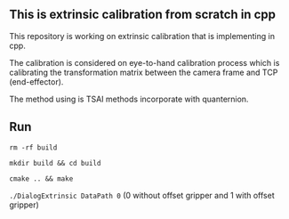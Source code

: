 ## This is extrinsic calibration from scratch in cpp

This repository is working on extrinsic calibration that is implementing in cpp.

The calibration is considered on eye-to-hand calibration process which is calibrating the transformation matrix between the camera frame and TCP (end-effector).

The method using is TSAI methods incorporate with quanternion.


## Run

`rm -rf build`

`mkdir build && cd build`

`cmake .. && make`

`./DialogExtrinsic DataPath 0` (0 without offset gripper and 1 with offset gripper)